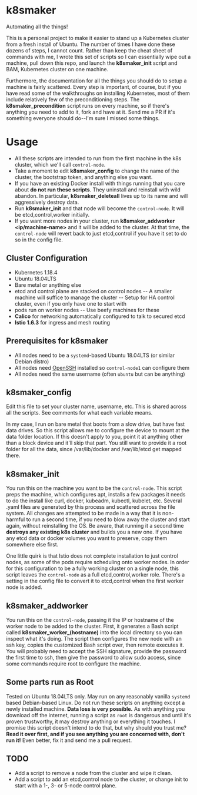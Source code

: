 
# k8smaker
Automating all the things!

This is a personal project to make it easier to stand up a Kubernetes cluster from a fresh install of Ubuntu.  The number of times I have done these dozens of steps, I cannot count.  Rather than keep the cheat sheet of commands with me, I wrote this set of scripts so I can essentially wipe out a machine, pull down this repo, and launch the **k8smaker_init** script and BAM, Kubernetes cluster on one machine.

Furthermore, the documentation for all the things you should do to setup a machine is fairly scattered.  Every step is important, of course, but if you have read some of the walkthroughs on installing Kubernetes, most of them include relatively few of the preconditioning steps. The **k8smaker_precondition** script runs on every machine, so if there's anything you need to add to it, fork and have at it.  Send me a PR if it's something everyone should do--I'm sure I missed some things.

# Usage
- All these scripts are intended to run from the first machine in the k8s cluster, which we'll call `control-node`.  
- Take a moment to edit **k8smaker_config** to change the name of the cluster, the bootstrap token, and anything else you want.  
- If you have an existing Docker install with things running that you care about **do not run these scripts**. They uninstall and reinstall with wild abandon.  In particular, **k8smaker_deleteall** lives up to its name and will aggressively destroy data.
- Run **k8smaker_init** and that node will become the `control-node`.  It will be etcd,control,worker initially.
- If you want more nodes in your cluster, run **k8smaker_addworker <ip/machine-name>** and it will be added to the cluster.  At that time, the `control-node` will revert back to just etcd,control if you have it set to do so in the config file.

## Cluster Configuration
 - Kubernetes 1.18.4
 - Ubuntu 18.04LTS
 - Bare metal or anything else
 - etcd and control plane are stacked on control nodes
 -- A smaller machine will suffice to manage the cluster
 -- Setup for HA control cluster, even if you only have one to start with
 - pods run on worker nodes
 -- Use beefy machines for these
 - **Calico** for networking automatically configured to talk to secured etcd
 - **Istio 1.6.3** for ingress and mesh routing

## Prerequisites for k8smaker
 - All nodes need to be a `systemd`-based Ubuntu 18.04LTS (or similar Debian distro)
 - All nodes need [OpenSSH](https://linuxize.com/post/how-to-enable-ssh-on-ubuntu-18-04/) installed so `control-node1` can configure them
 - All nodes need the same username (often `ubuntu` but can be anything)

## k8smaker_config
Edit this file to set your cluster name, username, etc.  This is shared across all the scripts.  See comments for what each variable means.

In my case, I run on bare metal that boots from a slow drive, but have fast data drives.  So this script allows me to configure the device to mount at the data folder location.  If this doesn't apply to you, point it at anything other than a block device and it'll skip that part.  You still want to provide it a root folder for all the data, since /var/lib/docker and /var/lib/etcd get mapped there.

## k8smaker_init
You run this on the machine you want to be the `control-node`.  This script preps the machine, which configures apt, installs a few packages it needs to do the install like curl, docker, kubeadm, kubectl, kubelet, etc.  Several .yaml files are generated by this process and scattered across the file system.  All changes are attempted to be made in a way that it is non-harmful to run a second time, if you need to blow away the cluster and start again, without reinstalling the OS.  Be aware, that running it a second time **destroys any existing k8s cluster** and builds you a new one.  If you have any etcd data or docker volumes you want to preserve, copy them somewhere else first.  

One little quirk is that Istio does not complete installation to just control nodes, as some of the pods require scheduling onto  worker nodes.  In order for this configuration to be a fully working cluster on a single node, this script leaves the `control-node` as a full etcd,control,worker role.  There's a setting in the config file to convert it to etcd,control when the first worker node is added.

## k8smaker_addworker
You run this on the `control-node`, passing it the IP or hostname of the worker node to be added to the cluster.  First, it generates a Bash script called **k8smaker_worker_(hostname)** into the local directory so you can inspect what it's doing.  The script then configures the new node with an ssh key, copies the customized Bash script over, then remote executes it.  You will probably need to accept the SSH signature, provide the password the first time to ssh, then give the password to allow sudo access, since some commands require root to configure the machine.

## Some parts run as Root
Tested on Ubuntu 18.04LTS only.  May run on any reasonably vanilla `systemd` based Debian-based Linux.  Do not run these scripts on anything except a newly installed machine.  **Data loss is very possible.**  As with anything you download off the internet, running a script as `root` is dangerous and until it's proven trustworthy, it may destroy anything or everything it touches.  I promise this script doesn't intend to do that, but why should  you trust me?  **Read it over first, and if you see anything you are concerned with, don't run it!**  Even better, fix it and send me a pull request.

## TODO
- Add a script to remove a node from the cluster and wipe it clean.
- Add a script to add an etcd,control node to the cluster, or change init to start with a 1-, 3- or 5-node control plane.
